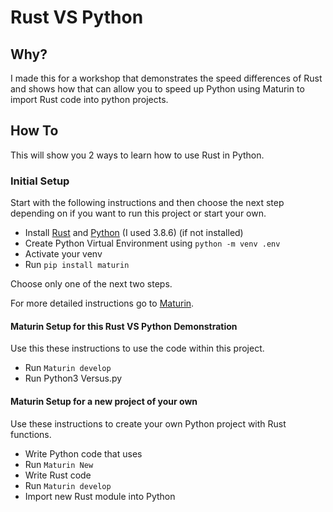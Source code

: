# Rust VS Python

## Why?

I made this for a workshop that demonstrates the speed differences of Rust and shows how that can allow you to speed up Python using Maturin to import Rust code into python projects.

## How To

This will show you 2 ways to learn how to use Rust in Python.

### Initial Setup

Start with the following instructions and then choose the next step depending on if you want to run this project or start your own.

- Install [Rust](https://www.rust-lang.org/) and [Python](https://www.python.org/) (I used 3.8.6) (if not installed)
- Create Python Virtual Environment using `python -m venv .env`
- Activate your venv
- Run `pip install maturin`

Choose only one of the next two steps.

For more detailed instructions go to [Maturin](https://github.com/PyO3/maturin).

#### Maturin Setup for this Rust VS Python Demonstration

Use this these instructions to use the code within this project.

- Run `Maturin develop`
- Run Python3 Versus.py

#### Maturin Setup for a new project of your own

Use these instructions to create your own Python project with Rust functions.

- Write Python code that uses
- Run `Maturin New`
- Write Rust code
- Run `Maturin develop`
- Import new Rust module into Python

